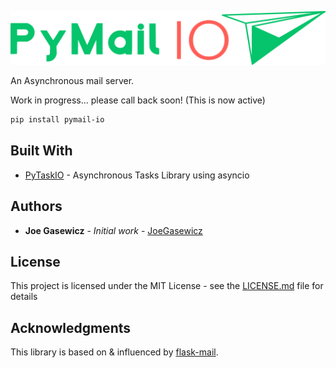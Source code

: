 ![PyMailIO](assets/pymail_io.png)

 An Asynchronous mail server.



Work in progress... please call back soon! (This is now active)

```bash
pip install pymail-io
```


## Built With

* [PyTaskIO](https://github.com/joegasewicz/pytask_io) - Asynchronous Tasks Library using asyncio


## Authors

* **Joe Gasewicz** - *Initial work* - [JoeGasewicz](https://github.com/joegasewicz/)

## License

This project is licensed under the MIT License - see the [LICENSE.md](LICENSE.md) file for details

## Acknowledgments

This library is based on & influenced by [flask-mail](https://github.com/mattupstate/flask-mail).
